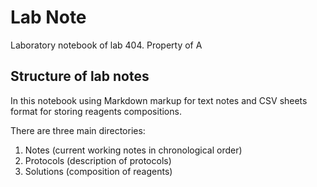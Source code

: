 Lab Note
========

Laboratory notebook of lab 404.
Property of A 


## Structure of lab notes
In this notebook using Markdown markup for text notes and CSV sheets format for storing reagents compositions.


There are three main directories:
1. Notes (current working notes in chronological order)
2. Protocols (description of protocols)
3. Solutions (composition of reagents)